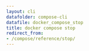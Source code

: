 ```yaml
---
layout: cli
datafolder: compose-cli
datafile: docker_compose_stop
title: docker compose stop
redirect_from:
- /compose/reference/stop/
---
```

<!--
Sorry, but the contents of this page are automatically generated from
Docker's source code. If you want to suggest a change to the text that appears
here, you'll need to find the string by searching this repo:
https://github.com/docker/compose
-->
